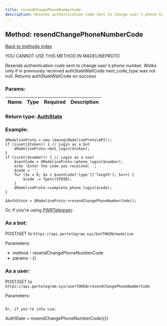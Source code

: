 ```yaml
---
title: resendChangePhoneNumberCode
description: Resends authentication code sent to change user's phone number. Wotks only if in previously received authStateWaitCode next_code_type was not null. Returns authStateWaitCode on success
---
```

## Method: resendChangePhoneNumberCode  
[Back to methods index](index.md)


YOU CANNOT USE THIS METHOD IN MADELINEPROTO


Resends authentication code sent to change user's phone number. Wotks only if in previously received authStateWaitCode next_code_type was not null. Returns authStateWaitCode on success

### Params:

| Name     |    Type       | Required | Description |
|----------|:-------------:|:--------:|------------:|


### Return type: [AuthState](../types/AuthState.md)

### Example:


```
$MadelineProto = new \danog\MadelineProto\API();
if (isset($token)) { // Login as a bot
    $MadelineProto->bot_login($token);
}
if (isset($number)) { // Login as a user
    $sentCode = $MadelineProto->phone_login($number);
    echo 'Enter the code you received: ';
    $code = '';
    for ($x = 0; $x < $sentCode['type']['length']; $x++) {
        $code .= fgetc(STDIN);
    }
    $MadelineProto->complete_phone_login($code);
}

$AuthState = $MadelineProto->resendChangePhoneNumberCode();
```

Or, if you're using [PWRTelegram](https://pwrtelegram.xyz):

### As a bot:

POST/GET to `https://api.pwrtelegram.xyz/botTOKEN/madeline`

Parameters:

* method - resendChangePhoneNumberCode
* params - {}



### As a user:

POST/GET to `https://api.pwrtelegram.xyz/userTOKEN/resendChangePhoneNumberCode`

Parameters:



```

Or, if you're into Lua:

```
AuthState = resendChangePhoneNumberCode({})
```

